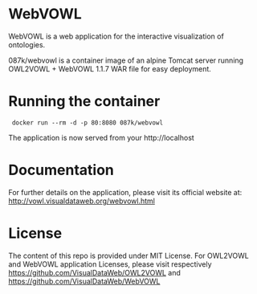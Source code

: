 # WebVOWL

WebVOWL is a web application for the interactive visualization of ontologies.

087k/webvowl is a container image of an alpine Tomcat server running OWL2VOWL + WebVOWL 1.1.7 WAR file for easy deployment.

# Running the container

``` docker run --rm -d -p 80:8080 087k/webvowl```

The application is now served from your http://localhost

# Documentation

For further details on the application, please visit its official website at:
http://vowl.visualdataweb.org/webvowl.html

# License
The content of this repo is provided under MIT License. For OWL2VOWL and WebVOWL application Licenses, please visit respectively 
https://github.com/VisualDataWeb/OWL2VOWL and https://github.com/VisualDataWeb/WebVOWL

